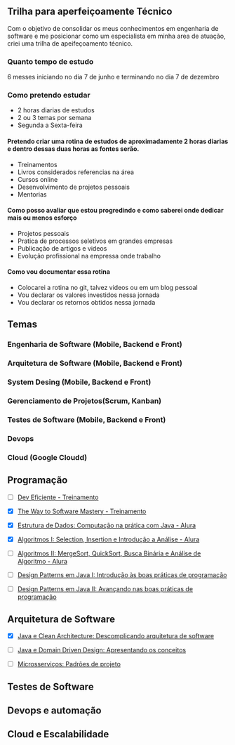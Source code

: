 ## Trilha para aperfeiçoamente Técnico

Com o objetivo de consolidar os meus conhecimentos em engenharia de software e me posicionar como um especialista em minha area de atuação, criei uma trilha de apeifeçoamento técnico.

### Quanto tempo de estudo 

6 messes iniciando no dia 7 de junho e terminando no dia 7 de dezembro

### Como pretendo estudar
 - 2 horas diarias de estudos
 - 2 ou 3 temas por semana
 - Segunda a Sexta-feira

#### Pretendo criar uma rotina de estudos de aproximadamente 2 horas diarias e dentro dessas duas horas as fontes serão.
 - Treinamentos 
 - Livros considerados referencias na área
 - Cursos online 
 - Desenvolvimento de projetos pessoais
 - Mentorias

#### Como posso avaliar que estou progredindo e como saberei onde dedicar mais ou menos esforço
 - Projetos pessoais
 - Pratica de processos seletivos em grandes empresas
 - Publicação de artigos e videos
 - Evolução profissional na empressa onde trabalho

#### Como vou documentar essa rotina 
 - Colocarei a rotina no git, talvez videos ou em um blog pessoal
 - Vou declarar os valores investidos nessa jornada
 - Vou declarar os retornos obtidos nessa jornada

## Temas
### Engenharia de Software (Mobile, Backend e Front)
### Arquitetura de Software  (Mobile, Backend e Front)
### System Desing (Mobile, Backend e Front)
### Gerenciamento de Projetos(Scrum, Kanban)
### Testes de Software (Mobile, Backend e Front)
### Devops 
### Cloud (Google Cloudd)



## Programação
 - [ ] [Dev Eficiente - Treinamento](https://jornada-dev-eficiente.klickmembers.com.br/login?redirect=%2F)
 - [X] [The Way to Software Mastery - Treinamento](https://dojo.softwarezen.me/users/sign_in)
 - [X] [Estrutura de Dados: Computação na prática com Java - Alura](https://cursos.alura.com.br/course/estrutura-de-dados)
 - [X] [Algoritmos I: Selection, Insertion e Introdução a Análise - Alura](https://cursos.alura.com.br/course/projetos-de-algoritmos-1)
 - [ ] [Algoritmos II: MergeSort, QuickSort, Busca Binária e Análise de Algoritmo - Alura ](https://cursos.alura.com.br/course/projetos-de-algoritmos-2)
 - [ ] [Design Patterns em Java I: Introdução às boas práticas de programação](https://cursos.alura.com.br/formacao-arquitetura-design-projetos-java)
 - [ ] [Design Patterns em Java II: Avançando nas boas práticas de programação](https://cursos.alura.com.br/course/avancando-design-patterns-java)


## Arquitetura de Software
 - [X] [Java e Clean Architecture: Descomplicando arquitetura de software](https://cursos.alura.com.br/course/java-clean-architecture)
 - [ ] [Java e Domain Driven Design: Apresentando os conceitos](https://cursos.alura.com.br/course/java-domain-driven-design-conceitos)
 - [ ] [Microsserviços: Padrões de projeto](https://cursos.alura.com.br/course/microsservicos-padroes-projeto)


## Testes de Software
## Devops e automação
## Cloud e Escalabilidade
